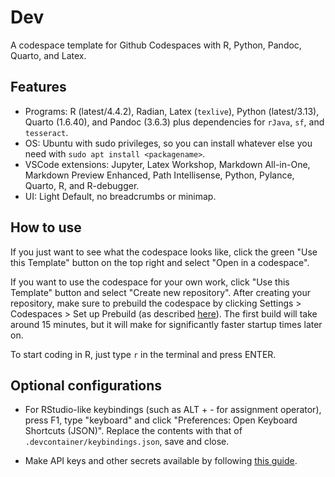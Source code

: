 # Dev

A codespace template for Github Codespaces with R, Python, Pandoc, Quarto, and Latex.

## Features

- Programs: R (latest/4.4.2), Radian, Latex (`texlive`), Python (latest/3.13), Quarto (1.6.40), and Pandoc (3.6.3) plus dependencies for `rJava`, `sf`, and `tesseract`. 
- OS: Ubuntu with sudo privileges, so you can install whatever else you need with `sudo apt install <packagename>`. 
- VSCode extensions: Jupyter, Latex Workshop, Markdown All-in-One, Markdown Preview Enhanced, Path Intellisense, Python, Pylance, Quarto, R, and R-debugger.
- UI: Light Default, no breadcrumbs or minimap.

## How to use

If you just want to see what the codespace looks like, click the green "Use this Template" button on the top right and select "Open in a codespace".

If you want to use the codespace for your own work, click "Use this Template" button and select "Create new repository". After creating your repository, make sure to prebuild the codespace by clicking Settings > Codespaces > Set up Prebuild (as described [here](https://docs.github.com/en/codespaces/prebuilding-your-codespaces)). The first build will take around 15 minutes, but it will make for significantly faster startup times later on.  

To start coding in R, just type `r` in the terminal and press ENTER.

## Optional configurations

- For RStudio-like keybindings (such as ALT + - for assignment operator), press F1, type "keyboard" and click "Preferences: Open Keyboard Shortcuts (JSON)". Replace the contents with that of `.devcontainer/keybindings.json`, save and close. 

- Make API keys and other secrets available by following [this guide](https://docs.github.com/en/codespaces/managing-your-codespaces/managing-secrets-for-your-codespaces).
